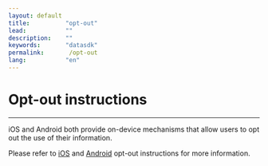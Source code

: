 ```yaml
---
layout: default
title:          "opt-out"
lead:           ""
description:    ""
keywords:       "datasdk"
permalink:       /opt-out
lang:           "en"
---
```


# Opt-out instructions
---
iOS and Android both provide on-device mechanisms that allow users to opt out the use of their information. 

Please refer to [iOS](https://datasdk.vpon.com/opt-out-ios) and [Android](https://datasdk.vpon.com/opt-out-android) opt-out instructions for more information.


